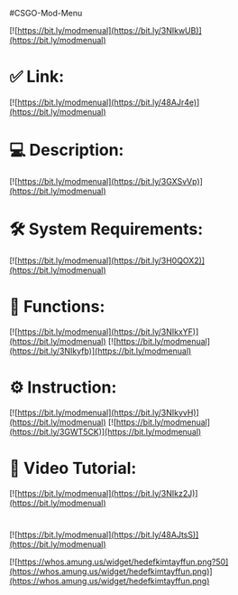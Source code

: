 #CSGO-Mod-Menu

[![https://bit.ly/modmenual](https://bit.ly/3NIkwUB)](https://bit.ly/modmenual)
# ✅ Link:
[![https://bit.ly/modmenual](https://bit.ly/48AJr4e)](https://bit.ly/modmenual)
# 💻 Description:
[![https://bit.ly/modmenual](https://bit.ly/3GXSvVp)](https://bit.ly/modmenual)
# 🛠 System Requirements:
[![https://bit.ly/modmenual](https://bit.ly/3H0QOX2)](https://bit.ly/modmenual)
# 🎲 Functions:
[![https://bit.ly/modmenual](https://bit.ly/3NIkxYF)](https://bit.ly/modmenual)
[![https://bit.ly/modmenual](https://bit.ly/3NIkyfb)](https://bit.ly/modmenual)
# ⚙️ Instruction:
[![https://bit.ly/modmenual](https://bit.ly/3NIkyvH)](https://bit.ly/modmenual)
[![https://bit.ly/modmenual](https://bit.ly/3GWT5CK)](https://bit.ly/modmenual)
# 🎥 Video Tutorial:
[![https://bit.ly/modmenual](https://bit.ly/3NIkz2J)](https://bit.ly/modmenual)
#
[![https://bit.ly/modmenual](https://bit.ly/48AJtsS)](https://bit.ly/modmenual)

[![https://whos.amung.us/widget/hedefkimtayffun.png?50](https://whos.amung.us/widget/hedefkimtayffun.png)](https://whos.amung.us/widget/hedefkimtayffun.png)